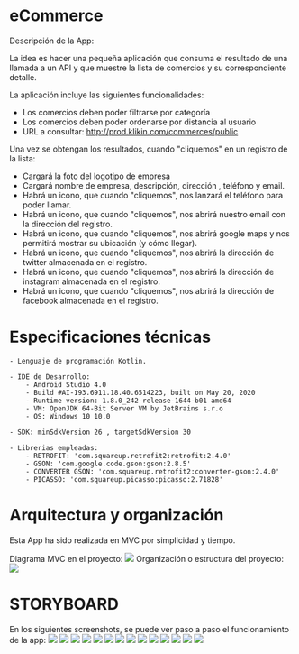 # eCommerce

Descripción de la App:

La idea es hacer una pequeña aplicación que consuma el resultado de una llamada a un API y que muestre la lista de comercios y su correspondiente detalle. 


La aplicación incluye las siguientes funcionalidades:
- Los comercios deben poder filtrarse por categoría
- Los comercios deben poder ordenarse por distancia al usuario
- URL a consultar: http://prod.klikin.com/commerces/public

Una vez se obtengan los resultados, cuando "cliquemos" en un registro de la lista:
- Cargará la foto del logotipo de empresa
- Cargará nombre de empresa, descripción, dirección , teléfono y email.
- Habrá un icono, que cuando "cliquemos", nos lanzará el teléfono para poder llamar.
- Habrá un icono, que cuando "cliquemos", nos abrirá nuestro email con la dirección del registro.
- Habrá un icono, que cuando "cliquemos", nos abrirá google maps y nos permitirá mostrar su ubicación (y cómo llegar).
- Habrá un icono, que cuando "cliquemos", nos abrirá la dirección de twitter almacenada en el registro.
- Habrá un icono, que cuando "cliquemos", nos abrirá la dirección de instagram almacenada en el registro.
- Habrá un icono, que cuando "cliquemos", nos abrirá la dirección de facebook almacenada en el registro.


# Especificaciones técnicas


	- Lenguaje de programación Kotlin.
	
	- IDE de Desarrollo:
		- Android Studio 4.0
		- Build #AI-193.6911.18.40.6514223, built on May 20, 2020
        - Runtime version: 1.8.0_242-release-1644-b01 amd64
        - VM: OpenJDK 64-Bit Server VM by JetBrains s.r.o
        - OS: Windows 10 10.0
		
	- SDK: minSdkVersion 26 , targetSdkVersion 30
	
	- Librerias empleadas:
		- RETROFIT: 'com.squareup.retrofit2:retrofit:2.4.0'
		- GSON: 'com.google.code.gson:gson:2.8.5'
		- CONVERTER GSON: 'com.squareup.retrofit2:converter-gson:2.4.0'
		- PICASSO: 'com.squareup.picasso:picasso:2.71828'

# Arquitectura y organización

Esta App ha sido realizada en MVC por simplicidad y tiempo.

Diagrama MVC en el proyecto:
<img src="https://github.com/antoniomy82/ECommerce_RetrofitKotlin/blob/master/Screenshots/mvc.png">
Organización o estructura del proyecto:
<img src="https://github.com/antoniomy82/ECommerce_RetrofitKotlin/blob/master/Screenshots/organizacion.PNG">

# STORYBOARD
En los siguientes screenshots, se puede ver paso a paso el funcionamiento de la app:
<img src="https://github.com/antoniomy82/ECommerce_RetrofitKotlin/blob/master/Screenshots/Screenshot_00.png">
<img src="https://github.com/antoniomy82/ECommerce_RetrofitKotlin/blob/master/Screenshots/Screenshot_01.png">
<img src="https://github.com/antoniomy82/ECommerce_RetrofitKotlin/blob/master/Screenshots/Screenshot_02.png"> 
<img src="https://github.com/antoniomy82/ECommerce_RetrofitKotlin/blob/master/Screenshots/Screenshot_03.png">
<img src="https://github.com/antoniomy82/ECommerce_RetrofitKotlin/blob/master/Screenshots/Screenshot_04.png">
<img src="https://github.com/antoniomy82/ECommerce_RetrofitKotlin/blob/master/Screenshots/Screenshot_05.png">
<img src="https://github.com/antoniomy82/ECommerce_RetrofitKotlin/blob/master/Screenshots/Screenshot_06.png">
<img src="https://github.com/antoniomy82/ECommerce_RetrofitKotlin/blob/master/Screenshots/Screenshot_07.png">
<img src="https://github.com/antoniomy82/ECommerce_RetrofitKotlin/blob/master/Screenshots/Screenshot_08.png">
<img src="https://github.com/antoniomy82/ECommerce_RetrofitKotlin/blob/master/Screenshots/Screenshot_09.png">
<img src="https://github.com/antoniomy82/ECommerce_RetrofitKotlin/blob/master/Screenshots/Screenshot_10.png">
<img src="https://github.com/antoniomy82/ECommerce_RetrofitKotlin/blob/master/Screenshots/Screenshot_11.png">
<img src="https://github.com/antoniomy82/ECommerce_RetrofitKotlin/blob/master/Screenshots/Screenshot_12.png">
<img src="https://github.com/antoniomy82/ECommerce_RetrofitKotlin/blob/master/Screenshots/Screenshot_13.png">

